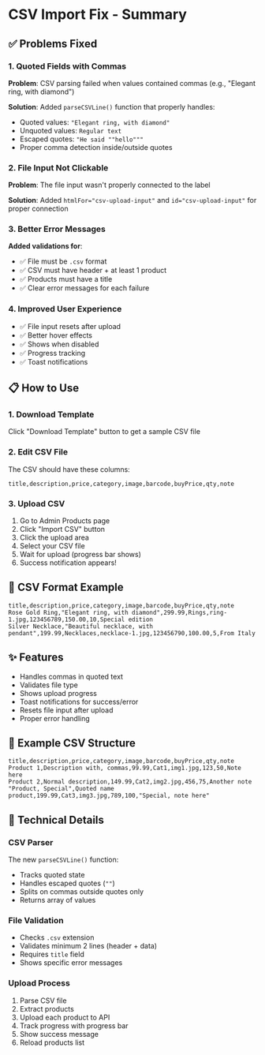 # CSV Import Fix - Summary

## ✅ Problems Fixed

### 1. **Quoted Fields with Commas**
**Problem**: CSV parsing failed when values contained commas (e.g., "Elegant ring, with diamond")

**Solution**: Added `parseCSVLine()` function that properly handles:
- Quoted values: `"Elegant ring, with diamond"`
- Unquoted values: `Regular text`
- Escaped quotes: `"He said ""hello"""`
- Proper comma detection inside/outside quotes

### 2. **File Input Not Clickable**
**Problem**: The file input wasn't properly connected to the label

**Solution**: Added `htmlFor="csv-upload-input"` and `id="csv-upload-input"` for proper connection

### 3. **Better Error Messages**
**Added validations for**:
- ✅ File must be `.csv` format
- ✅ CSV must have header + at least 1 product
- ✅ Products must have a title
- ✅ Clear error messages for each failure

### 4. **Improved User Experience**
- ✅ File input resets after upload
- ✅ Better hover effects
- ✅ Shows when disabled
- ✅ Progress tracking
- ✅ Toast notifications

## 📋 How to Use

### 1. Download Template
Click "Download Template" button to get a sample CSV file

### 2. Edit CSV File
The CSV should have these columns:
```
title,description,price,category,image,barcode,buyPrice,qty,note
```

### 3. Upload CSV
1. Go to Admin Products page
2. Click "Import CSV" button
3. Click the upload area
4. Select your CSV file
5. Wait for upload (progress bar shows)
6. Success notification appears!

## 📝 CSV Format Example

```csv
title,description,price,category,image,barcode,buyPrice,qty,note
Rose Gold Ring,"Elegant ring, with diamond",299.99,Rings,ring-1.jpg,123456789,150.00,10,Special edition
Silver Necklace,"Beautiful necklace, with pendant",199.99,Necklaces,necklace-1.jpg,123456790,100.00,5,From Italy
```

## ✨ Features

- Handles commas in quoted text
- Validates file type
- Shows upload progress
- Toast notifications for success/error
- Resets file input after upload
- Proper error handling

## 🎯 Example CSV Structure

```csv
title,description,price,category,image,barcode,buyPrice,qty,note
Product 1,Description with, commas,99.99,Cat1,img1.jpg,123,50,Note here
Product 2,Normal description,149.99,Cat2,img2.jpg,456,75,Another note
"Product, Special",Quoted name product,199.99,Cat3,img3.jpg,789,100,"Special, note here"
```

## 🔧 Technical Details

### CSV Parser
The new `parseCSVLine()` function:
- Tracks quoted state
- Handles escaped quotes (`""`)
- Splits on commas outside quotes only
- Returns array of values

### File Validation
- Checks `.csv` extension
- Validates minimum 2 lines (header + data)
- Requires `title` field
- Shows specific error messages

### Upload Process
1. Parse CSV file
2. Extract products
3. Upload each product to API
4. Track progress with progress bar
5. Show success message
6. Reload products list


